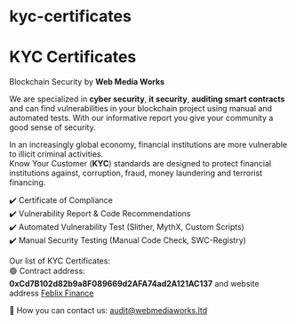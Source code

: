 # kyc-certificates
# KYC Certificates

Blockchain Security by **Web Media Works**

We are specialized in **cyber security**, **it security**, **auditing smart contracts** and can find vulnerabilities in your blockchain project using manual and automated tests. With our informative report you give your community a good sense of security.

In an increasingly global economy, financial institutions are more vulnerable to illicit criminal activities.<br/> 
Know Your Customer (**KYC**) standards are designed to protect financial institutions against, corruption, fraud, money laundering and terrorist financing.

:heavy_check_mark:  Certificate of Compliance  
:heavy_check_mark:  Vulnerability Report & Code Recommendations  
:heavy_check_mark:  Automated Vulnerability Test (Slither, MythX, Custom Scripts)  
:heavy_check_mark:  Manual Security Testing (Manual Code Check, SWC-Registry)

Our list of KYC Certificates:<br/>
:green_circle: Contract address: **0xCd7B102d82b9a8F089669d2AFA74ad2A121AC137** and website address [Feblix Finance](https://feblix.finance)

📱 How you can contact us:
audit@webmediaworks.ltd
